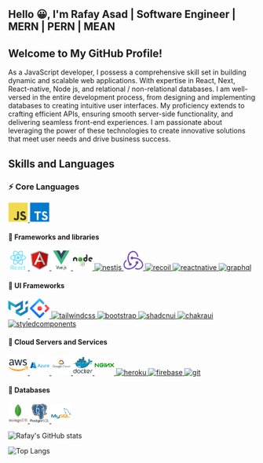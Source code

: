 ## Hello 😀, I'm Rafay Asad | Software Engineer | MERN | PERN | MEAN

## Welcome to My GitHub Profile!

As a JavaScript developer, I possess a comprehensive skill set in building dynamic and scalable web applications. With
expertise in React, Next, React-native, Node js, and relational / non-relational databases. I am well-versed in the entire
development process, from designing and implementing databases to creating intuitive user interfaces. My proficiency extends to
crafting efficient APIs, ensuring smooth server-side functionality, and delivering seamless front-end experiences. I am passionate about
leveraging the power of these technologies to create innovative solutions that meet user needs and drive business success.

## Skills and Languages

### ⚡ Core Languages

<p align="left">
  <a href="https://developer.mozilla.org/en-US/docs/Web/JavaScript" target="_blank"> <img src="https://raw.githubusercontent.com/devicons/devicon/master/icons/javascript/javascript-original.svg" alt="javascript" width="40" height="40"/> </a><a href="https://www.typescriptlang.org/" target="_blank">
  <img src="https://raw.githubusercontent.com/devicons/devicon/master/icons/typescript/typescript-original.svg" alt="typescript" width="40" height="40"/>
</a>
  
#### 🌟 Frameworks and libraries

  <a href="https://reactjs.org/" target="_blank">
  <img src="https://raw.githubusercontent.com/devicons/devicon/master/icons/react/react-original-wordmark.svg" alt="react" width="40" height="40"/>
</a><a href="https://angular.io/" target="_blank">
  <img src="https://raw.githubusercontent.com/devicons/devicon/master/icons/angularjs/angularjs-original.svg" alt="angular" width="40" height="40"/>
</a><a href="https://vuejs.org/" target="_blank">
  <img src="https://raw.githubusercontent.com/devicons/devicon/master/icons/vuejs/vuejs-original-wordmark.svg" alt="vuejs" width="40" height="40"/>
</a><a href="https://nodejs.org/" target="_blank">
  <img src="https://raw.githubusercontent.com/devicons/devicon/master/icons/nodejs/nodejs-original-wordmark.svg" alt="nodejs" width="40" height="40"/>
</a><a href="https://nestjs.com/" target="_blank">
  <img src="https://www.vhv.rs/dpng/d/498-4989583_nestjs-logo-hd-png-download.png" alt="nestjs" width="40" height="40"/>
</a><a href="https://redux.js.org/" target="_blank">
  <img src="https://raw.githubusercontent.com/devicons/devicon/master/icons/redux/redux-original.svg" alt="redux" width="40" height="40"/>
</a><a href="https://recoiljs.org/" target="_blank">
  <img src="https://www.recoiljs.cn/img/wordmark.png" alt="recoil" width="40" height="40"/>
</a><a href="https://reactnative.dev/" target="_blank">
  <img src="https://flyclipart.com/thumbs/react-native-logo-1451515.png" alt="reactnative" width="40" height="40"/>
</a> <a href="https://graphql.org" target="_blank"> <img src="https://www.vectorlogo.zone/logos/graphql/graphql-icon.svg" alt="graphql" width="40" height="40"/> </a>

#### 🌟 UI Frameworks

<a href="https://mui.com/" target="_blank">
  <img src="https://raw.githubusercontent.com/devicons/devicon/master/icons/materialui/materialui-original.svg" alt="material-ui" width="40" height="40"/>
</a><a href="https://ant.design/" target="_blank">
  <img src="https://raw.githubusercontent.com/devicons/devicon/master/icons/antdesign/antdesign-original.svg" alt="antdesign" width="40" height="40"/>
</a><a href="https://tailwindcss.com/" target="_blank">
  <img src="https://encrypted-tbn0.gstatic.com/images?q=tbn:ANd9GcTeKPw4CK4jcH7udsFHZdiB3iIOuI3fUCsxUZosXy4Y1yd25NA-dzCBPrSDIhg1BwObl3w&usqp=CAU" alt="tailwindcss" width="40" height="40"/>
</a><a href="https://getbootstrap.com/" target="_blank">
  <img src="https://e7.pngegg.com/pngimages/391/430/png-clipart-bootstrap-full-logo-tech-companies-thumbnail.png" alt="bootstrap" width="40" height="40"/>
</a><a href="https://shadcn.dev/" target="_blank">
  <img src="https://cdn.illacloud.com/illa-website/blog/shadcn-ui-2024/cover.png" alt="shadcnui" width="40" height="40"/>
</a><a href="https://chakra-ui.com/" target="_blank">
  <img src="https://miro.medium.com/v2/resize:fit:800/1*8hhfdEqRkRQSaJrJlx60zg.png" alt="chakraui" width="40" height="40"/>
</a><a href="https://styled-components.com/" target="_blank">
  <img src="https://raw.githubusercontent.com/styled-components/brand/master/styled-components.png" alt="styledcomponents" width="40" height="40"/>
</a>

#### 🌟 Cloud Servers and Services

<a href="https://aws.amazon.com/" target="_blank">
  <img src="https://raw.githubusercontent.com/devicons/devicon/master/icons/amazonwebservices/amazonwebservices-original-wordmark.svg" alt="AWS" width="40" height="40"/>
</a><a href="https://azure.microsoft.com/" target="_blank">
  <img src="https://raw.githubusercontent.com/devicons/devicon/master/icons/azure/azure-original-wordmark.svg" alt="Azure" width="40" height="40"/>
</a><a href="https://cloud.google.com/" target="_blank">
  <img src="https://raw.githubusercontent.com/devicons/devicon/master/icons/googlecloud/googlecloud-original-wordmark.svg" alt="Google Cloud" width="40" height="40"/>
</a><a href="https://www.docker.com/" target="_blank">
  <img src="https://raw.githubusercontent.com/devicons/devicon/master/icons/docker/docker-original-wordmark.svg" alt="Docker" width="40" height="40"/>
</a><a href="https://www.nginx.com" target="_blank"> <img src="https://raw.githubusercontent.com/devicons/devicon/master/icons/nginx/nginx-original.svg" alt="nginx" width="40" height="40"/> </a> <a href="https://heroku.com" target="_blank"> <img src="https://www.vectorlogo.zone/logos/heroku/heroku-icon.svg" alt="heroku" width="40" height="40"/> </a><a href="https://firebase.google.com/" target="_blank"> <img src="https://www.vectorlogo.zone/logos/firebase/firebase-icon.svg" alt="firebase" width="40" height="40"/> </a><a href="https://git-scm.com/" target="_blank"> <img src="https://www.vectorlogo.zone/logos/git-scm/git-scm-icon.svg" alt="git" width="40" height="40"/> </a>

#### 🌟 Databases

<a href="https://www.mongodb.com/" target="_blank">
  <img src="https://raw.githubusercontent.com/devicons/devicon/master/icons/mongodb/mongodb-original-wordmark.svg" alt="mongodb" width="40" height="40"/>
</a><a href="https://www.postgresql.org/" target="_blank">
  <img src="https://raw.githubusercontent.com/devicons/devicon/master/icons/postgresql/postgresql-original-wordmark.svg" alt="postgresql" width="40" height="40"/>
</a><a href="https://www.mysql.com/" target="_blank">
  <img src="https://raw.githubusercontent.com/devicons/devicon/master/icons/mysql/mysql-original-wordmark.svg" alt="mysql" width="40" height="40"/>
</a>

<p></p>

![Rafay's GitHub stats](https://github-readme-stats.vercel.app/api?username=Rafayasad&show_icons=true)

![Top Langs](https://github-readme-stats.vercel.app/api/top-langs/?username=Rafayasad&layout=compact)
